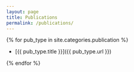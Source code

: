```yaml
---
layout: page
title: Publications
permalink: /publications/
---
```


{% for pub_type in site.categories.publication %}
    
- [{{ pub_type.title }}]({{ pub_type.url }})

{% endfor %}

